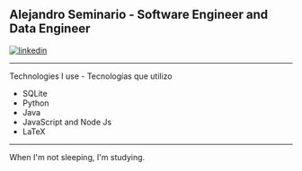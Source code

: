 ## Alejandro Seminario - Software Engineer and Data Engineer
[![linkedin](https://i.postimg.cc/cJj8vdf8/Dise-o-sin-t-tulo-6.png)](https://www.linkedin.com/in/alejandrovalentinoseminariomedina)
- - -
Technologies I use - Tecnologías que utilizo
- SQLite
- Python
- Java
- JavaScript and Node Js
- LaTeX
- - -
When I'm not sleeping, I'm studying.
